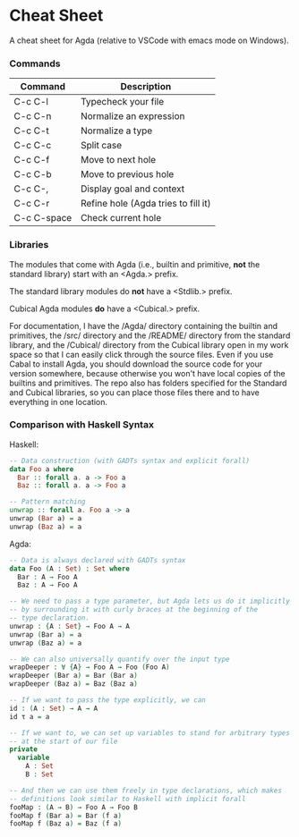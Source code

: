 # Cheat Sheet

A cheat sheet for Agda (relative to VSCode with emacs mode on Windows).

### Commands

| Command | Description | 
| ------- | ------------ | 
| C-c C-l | Typecheck your file |
| C-c C-n | Normalize an expression |
| C-c C-t | Normalize a type |
| C-c C-c | Split case |
| C-c C-f | Move to next hole |
| C-c C-b | Move to previous hole |
| C-c C-, | Display goal and context |
| C-c C-r | Refine hole (Agda tries to fill it) |
| C-c C-space | Check current hole |


### Libraries

The modules that come with Agda (i.e., builtin and primitive, **not** 
the standard library) start
with an \<Agda.\> prefix.

The standard library modules do **not** have a \<Stdlib.\> prefix.

Cubical Agda modules **do** have a \<Cubical.\> prefix.

For documentation, I have the /Agda/ directory containing the builtin
and primitives, the /src/ directory and the /README/ directory from the
standard library, and the /Cubical/ directory from the Cubical library
open in my work space so that I can easily click through the source
files. Even if you use Cabal to install Agda, you should download the
source code for your version somewhere, because otherwise you won't have
local copies of the builtins and primitives. The repo also has folders
specified for the Standard and Cubical libraries, so you can place those
files there and to have everything in one location.

### Comparison with Haskell Syntax

Haskell:
```Haskell
-- Data construction (with GADTs syntax and explicit forall)
data Foo a where
  Bar :: forall a. a -> Foo a
  Baz :: forall a. a -> Foo a

-- Pattern matching
unwrap :: forall a. Foo a -> a
unwrap (Bar a) = a
unwrap (Baz a) = a
```

Agda:
```Agda
-- Data is always declared with GADTs syntax
data Foo (A : Set) : Set where
  Bar : A → Foo A
  Baz : A → Foo A

-- We need to pass a type parameter, but Agda lets us do it implicitly
-- by surrounding it with curly braces at the beginning of the
-- type declaration.
unwrap : {A : Set} → Foo A → A
unwrap (Bar a) = a
unwrap (Baz a) = a

-- We can also universally quantify over the input type
wrapDeeper : ∀ {A} → Foo A → Foo (Foo A)
wrapDeeper (Bar a) = Bar (Bar a)
wrapDeeper (Baz a) = Baz (Baz a)

-- If we want to pass the type explicitly, we can
id : (A : Set) → A → A 
id τ a = a

-- If we want to, we can set up variables to stand for arbitrary types
-- at the start of our file 
private
  variable
    A : Set
    B : Set

-- And then we can use them freely in type declarations, which makes
-- definitions look similar to Haskell with implicit forall
fooMap : (A → B) → Foo A → Foo B
fooMap f (Bar a) = Bar (f a)
fooMap f (Baz a) = Baz (f a)
```
